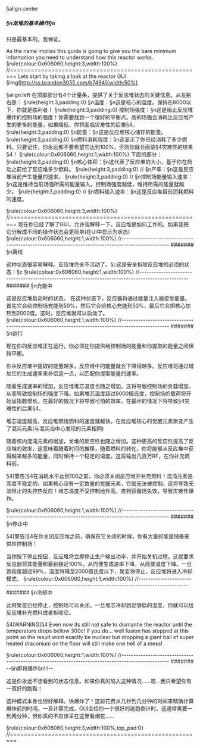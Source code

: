 §align:center
##### §n龙堆的基本操作§n
只是最基本的。我保证。

As the name implies this guide is going to give you the bare minimum information you need to understand how this reactor works.
§rule{colour:0x606060,height:3,width:100%}
//========================================================
Lets start by taking a look at the reactor GUI.
§img[http://ss.brandon3055.com/b7494]{width:50%}

§align:left
在顶部部分有4个计量条，提供了关于反应堆状态的关键信息。从左到右是：
§rule{height:3,padding:0}
§n温度：§n这是核心的温度。保持在8000以下，你就是胜利者！
§rule{height:3,padding:0}
控制场强度：§n这是阻止反应堆爆炸的控制场的强度！你需要找到一个很好的平衡点。高的场强会消耗比反应堆产生的更多的能量。如果降低，你将面临灾难性的后果§4。
§rule{height:3,padding:0}
§n能量：§n这是反应堆核心储存的能量。
§rule{height:3,padding:0}
§n燃料消耗程度：§n这显示了你已经消耗了多少燃料。只要记住，你永远都不要希望它达到100%，否则你就会面临§4灾难性的结果§4！
§rule{colour:0x606060,height:1,width:100%}
下面的部分：
§rule{height:3,padding:0}
§n核心体积：§n这代表了反应堆的大小，基于你在启动之前给了反应堆多少燃料。
§rule{height:3,padding:0}
//
§n产率：§n这是反应堆当前产生能量的速率。
§rule{height:3,padding:0}
//
§n控制场能量输入速率：§n这是维持当前场强所需的能量输入。控制场强度越低，维持所需的能量就越少。
§rule{height:3,padding:0}
//
§n燃料输入速率：§n这是反应堆目前消耗燃料的速度。

§rule{colour:0x606060,height:3,width:100%}
//========================================================
现在你已经了解了GUI，允许我解释一下，反应堆是如何工作的。如果我把它分解成不同的操作状态会更简单(在UI中显示为状态)
§rule{colour:0x606060,height:1,width:100%}
//--------------------------------------------------------------------------------------------------
####### §n离线

这种状态很容易解释。反应堆完全不活动了。§c这是安全拆除反应堆的必须的状态！§c
§rule{colour:0x606060,height:1,width:100%}
//--------------------------------------------------------------------------------------------------
####### §n充能中

这是反应堆启动时的状态。 在这种状态下，反应器将通过能量注入器接受能量。首先它会给控制场充能到50%，然后它会给核心充能到50%，最后它会把核心加热到2000度。这时，反应堆就可以启动了。
§rule{colour:0x606060,height:1,width:100%}
//--------------------------------------------------------------------------------------------------
####### §n运行

现在你的反应堆正在运行，你必须在你提供给控制场的能量和你提取的能量之间保持平衡。

你从反应堆中提取的能量越多，反应堆中的能量就会下降得越多。反应堆将通过增加它的生成速率来补偿这一点，以匹配你提取能量的速率。

随着生成速率的增加，反应堆堆芯温度也随之增加。这将导致控制场的负载增加，从而导致控制场的强度下降。如果堆芯温度超过8000摄氏度，控制场的载荷将开始呈指数增长。在最好的情况下将导致可怕的效率，在最坏的情况下将导致§4灾难性的后果§4。

堆芯温度越高，反应堆燃烧燃料的速度就越快。在反应堆核心的觉醒元素聚变产生了混沌元素(与混沌岛中心发现的元素相同)

随着核内混沌元素的增加，龙堆的反应性也随之增加。这种更高的反应性提高了反应堆的效率，这意味着随着时间的推移，随着燃料的转化，你将能够从反应堆中获得越来越多的能量，同时保持一个稳定的温度。这将输出几百万RF，在你补充燃料前。

§4[警告]§4在消耗水平达到100之前，你必须关闭反应堆并补充燃料！混沌元素是高度不稳定的，如果核心没有一定数量的觉醒元素，它就无法被控制。这将导致无法阻止的失控热反应！堆芯温度不受控制地升高，直到容器场失效，导致灾难性爆炸。

§rule{colour:0x606060,height:1,width:100%}
//-------------------------------------------------------------------------------------------------- 
####### §n停止中

§4[警告]§4在你关闭反应堆之前，确保在它关闭的时候，你有大量的能量储备来供应控制场！

当你按下停止按钮，反应堆将立即停止生产输出功率，并开始关机过程。这就要求反应器将其能量积蓄到接近100%，从而使生成速率下降，从而使温度下降。一旦饱和度超过99%，温度将降至2000摄氏度以下，聚变将停止，反应堆将进入冷却模式。
§rule{colour:0x606060,height:1,width:100%}
//-------------------------------------------------------------------------------------------------- 
####### §n冷却中

此时聚变已经停止，控制场可以关闭。一旦堆芯冷却到足够低的温度，你就可以给反应堆补充燃料或者拆除它。

§4[WARNING]§4 Even now its still not safe to dismantle the reactor until the temperature drops bellow 300c! If you do... well fusion has stopped at this point so the result wont exactly be nuclear but dropping a giant ball of super heated draconium on the floor will still make one hell of a mess!

§rule{colour:0x606060,height:1,width:100%}
//-------------------------------------------------------------------------------------------------- 
####### --§n即将爆炸§n!!!--

这是你永远不想看到的状态信息。如果你真的陷入这种情况……嗯…我只希望你有一双好的跑鞋！

这种模式本身也很好解释。快爆炸了！这将花费从几秒到几分钟的时间来精确计算爆炸前的时间。一旦计算完成，GUI会给你一个很好的逃跑倒计时。这通常需要一到两分钟，但你真的不应该呆在这里看烟花……

§rule{colour:0x606060,height:3,width:100%,top_pad:0}
//========================================================

